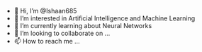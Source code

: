- 👋 Hi, I’m @Ishaan685
- 👀 I’m interested in Artificial Intelligence and Machine Learning
- 🌱 I’m currently learning about Neural Networks
- 💞️ I’m looking to collaborate on ...
- 📫 How to reach me ...

<!---
Ishaan685/Ishaan685 is a ✨ special ✨ repository because its `README.md` (this file) appears on your GitHub profile.
You can click the Preview link to take a look at your changes.
--->
